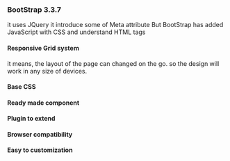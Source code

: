 ### BootStrap 3.3.7
  
  
it uses JQuery
it introduce some of Meta attribute
But BootStrap has added JavaScript with CSS and understand HTML tags

#### Responsive Grid system
   it means, the layout of the page can changed on the go.
   so the design will work in any size of devices.
   
#### Base CSS
#### Ready made component
#### Plugin to extend
#### Browser compatibility
#### Easy to customization
  
